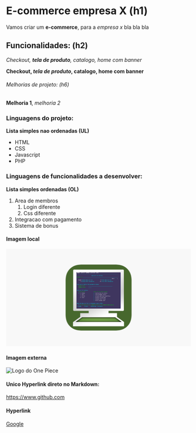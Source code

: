 # E-commerce empresa X (h1)

Vamos criar um **e-commerce**, para a *empresa x* bla bla bla

## Funcionalidades: (h2)
_Checkout, **tela de produto**, catalogo, home com banner_

**Checkout, _tela de produto_, catalogo, home com banner**

###### Melhorias de projeto: (h6)
__Melhoria 1__, _melhoria 2_

### Linguagens do projeto:
**Lista simples nao ordenadas (UL)** 
* HTML
* CSS
* Javascript
* PHP

### Linguagens de funcionalidades a desenvolver:
**Lista simples ordenadas (OL)** 
1. Area de membros
    1. Login diferente
    2. Css diferente
2. Integracao com pagamento
3. Sistema de bonus


#### Imagem local

![Logo do TN3270](img/tnlogo.png)

#### Imagem externa
![Logo do One Piece](https://onepieceex.net/wp-content/uploads/2020/06/opex_momo.png.webp)

#### Unico Hyperlink direto no Markdown:
https://www.github.com

#### Hyperlink
[Google](https://www.google.com)